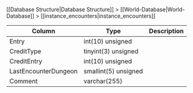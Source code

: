 [[Database Structure|Database Structure]] > [[World-Database|World-Database]] > [[instance_encounters|instance_encounters]]

Column | Type | Description
--- | --- | ---
Entry | int(10) unsigned | 
CreditType | tinyint(3) unsigned | 
CreditEntry | int(10) unsigned | 
LastEncounterDungeon | smallint(5) unsigned | 
Comment | varchar(255) | 
